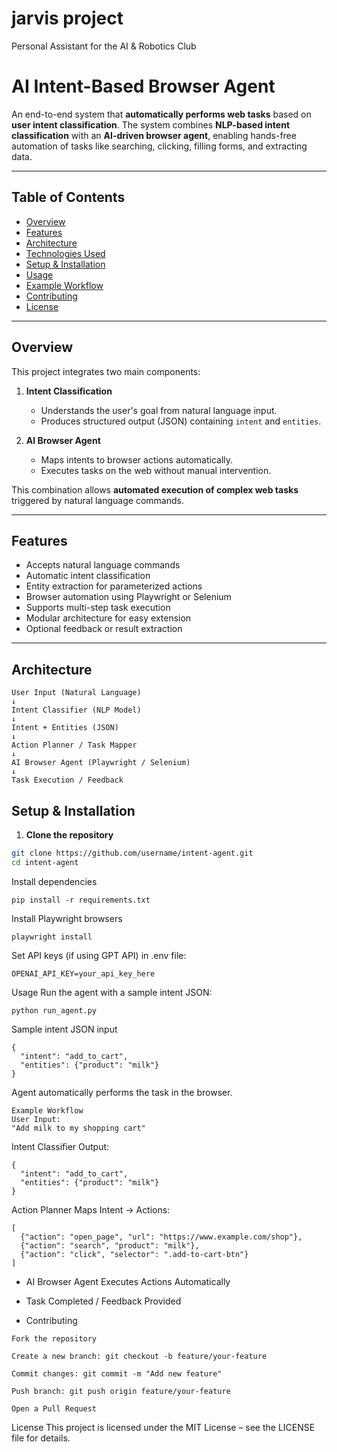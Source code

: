 # jarvis project
Personal Assistant for the AI &amp; Robotics Club
# AI Intent-Based Browser Agent

An end-to-end system that **automatically performs web tasks** based on **user intent classification**. The system combines **NLP-based intent classification** with an **AI-driven browser agent**, enabling hands-free automation of tasks like searching, clicking, filling forms, and extracting data.

---

## Table of Contents
- [Overview](#overview)
- [Features](#features)
- [Architecture](#architecture)
- [Technologies Used](#technologies-used)
- [Setup & Installation](#setup--installation)
- [Usage](#usage)
- [Example Workflow](#example-workflow)
- [Contributing](#contributing)
- [License](#license)

---

## Overview

This project integrates two main components:

1. **Intent Classification**
   - Understands the user's goal from natural language input.
   - Produces structured output (JSON) containing `intent` and `entities`.

2. **AI Browser Agent**
   - Maps intents to browser actions automatically.
   - Executes tasks on the web without manual intervention.

This combination allows **automated execution of complex web tasks** triggered by natural language commands.

---

## Features

- Accepts natural language commands
- Automatic intent classification
- Entity extraction for parameterized actions
- Browser automation using Playwright or Selenium
- Supports multi-step task execution
- Modular architecture for easy extension
- Optional feedback or result extraction

---

## Architecture
```
User Input (Natural Language)
↓
Intent Classifier (NLP Model)
↓
Intent + Entities (JSON)
↓
Action Planner / Task Mapper
↓
AI Browser Agent (Playwright / Selenium)
↓
Task Execution / Feedback
```

## Setup & Installation

1. **Clone the repository**
```bash
git clone https://github.com/username/intent-agent.git
cd intent-agent
```

Install dependencies
```
pip install -r requirements.txt
```

Install Playwright browsers
```
playwright install
```

Set API keys (if using GPT API) in .env file:
```
OPENAI_API_KEY=your_api_key_here
```
Usage
Run the agent with a sample intent JSON:

```
python run_agent.py
```

Sample intent JSON input

```
{
  "intent": "add_to_cart",
  "entities": {"product": "milk"}
}
```
Agent automatically performs the task in the browser.

```
Example Workflow
User Input:
"Add milk to my shopping cart"
```

Intent Classifier Output:
```
{
  "intent": "add_to_cart",
  "entities": {"product": "milk"}
}
```

Action Planner Maps Intent → Actions:
```
[
  {"action": "open_page", "url": "https://www.example.com/shop"},
  {"action": "search", "product": "milk"},
  {"action": "click", "selector": ".add-to-cart-btn"}
]
```

- AI Browser Agent Executes Actions Automatically

- Task Completed / Feedback Provided

- Contributing
```
Fork the repository

Create a new branch: git checkout -b feature/your-feature

Commit changes: git commit -m "Add new feature"

Push branch: git push origin feature/your-feature

Open a Pull Request
```

License
This project is licensed under the MIT License – see the LICENSE file for details.


